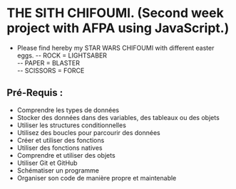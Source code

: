 # THE SITH CHIFOUMI. (**Second week project with AFPA using JavaScript**.)   
- Please find hereby my STAR WARS CHIFOUMI with different easter eggs.
-- ROCK = LIGHTSABER  
-- PAPER = BLASTER  
-- SCISSORS = FORCE  


## Pré-Requis :

- Comprendre les types de données
- Stocker des données dans des variables, des tableaux ou des objets
- Utiliser les structures conditionnelles
- Utilisez des boucles pour parcourir des données
- Créer et utiliser des fonctions
- Utiliser des fonctions natives
- Comprendre et utiliser des objets
- Utiliser Git et GitHub
- Schématiser un programme
- Organiser son code de manière propre et maintenable


